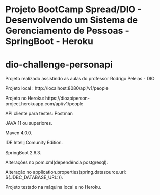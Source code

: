 
# Projeto BootCamp Spread/DIO - Desenvolvendo um Sistema de Gerenciamento de Pessoas - SpringBoot - Heroku
# dio-challenge-personapi 

Projeto realizado assistindo as aulas do professor Rodrigo Peleias - DIO

<p>Projeto local : http://localhost:8080/api/v1/people</p>
<p>Projeto no Heroku: https://dioapiperson-project.herokuapp.com/api/v1/people</p>
<p>API cliente para testes: Postman</p>

<p>JAVA 11 ou superiores.</p>
<p>Maven 4.0.0.</p>
<p>IDE Intellj Comunity Edition.</p>
<p>SpringBoot 2.6.3.</p>
<p>Alterações no pom.xml(dependência postgresql).</p>
<p>Alteração no application.properties(spring.datasource.url: ${JDBC_DATABASE_URL:}).</p>

<p>Projeto testado na máquina local e no Heroku.</p>

